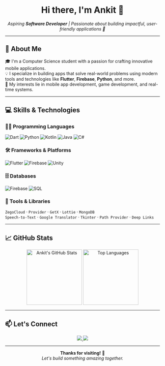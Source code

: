 <h1 align="center">Hi there, I'm Ankit 👋</h1>

<p align="center">
  <em>Aspiring <strong>Software Developer</strong> | Passionate about building impactful, user-friendly applications 🚀</em>
</p>

---

## 🚀 About Me

🎓 I'm a Computer Science student with a passion for crafting innovative mobile applications.  
💡 I specialize in building apps that solve real-world problems using modern tools and technologies like **Flutter**, **Firebase**, **Python**, and more.  
📱 My interests lie in mobile app development, game development, and real-time systems.

---

## 💻 Skills & Technologies

### 👨‍💻 Programming Languages
![Dart](https://img.shields.io/badge/Dart-blue?logo=dart&logoColor=white)
![Python](https://img.shields.io/badge/Python-yellow?logo=python&logoColor=black)
![Kotlin](https://img.shields.io/badge/Kotlin-purple?logo=kotlin&logoColor=white)
![Java](https://img.shields.io/badge/Java-red?logo=java&logoColor=white)
![C#](https://img.shields.io/badge/C%23-purple?logo=c-sharp&logoColor=white)

### 🛠 Frameworks & Platforms
![Flutter](https://img.shields.io/badge/Flutter-02569B?logo=flutter&logoColor=white)
![Firebase](https://img.shields.io/badge/Firebase-FFCA28?logo=firebase&logoColor=black)
![Unity](https://img.shields.io/badge/Unity-000000?logo=unity&logoColor=white)

### 🗄️ Databases
![Firebase](https://img.shields.io/badge/Firebase-orange?style=flat-square&logo=firebase)
![SQL](https://img.shields.io/badge/SQL-blue?style=flat-square&logo=mysql)

### 🔧 Tools & Libraries
`ZegoCloud` · `Provider` · `GetX` · `Lottie` · `MongoDB`  
`Speech-to-Text` · `Google Translator` · `Tkinter` · `Path Provider` · `Deep Links`

---

## 📈 GitHub Stats

<p align="center">
  <img src="https://github-readme-stats.vercel.app/api?username=Dynamic2611&show_icons=true&theme=tokyonight" alt="Ankit's GitHub Stats" height="180px" />
  <img src="https://github-readme-stats.vercel.app/api/top-langs/?username=Dynamic2611&layout=compact&theme=tokyonight" alt="Top Languages" height="180px" />
</p>

---

## 📫 Let's Connect

<p align="center">
  <a href="https://www.linkedin.com/in/ankit-prajapati-" target="_blank">
    <img src="https://img.shields.io/badge/LinkedIn-blue?style=for-the-badge&logo=linkedin" />
  </a>
  <a href="mailto:ankit.prajapati.8097@gmail.com">
    <img src="https://img.shields.io/badge/Gmail-red?style=for-the-badge&logo=gmail" />
  </a>
</p>

---

<p align="center">
  <b>Thanks for visiting!</b> 🌟 <br />
  <i>Let's build something amazing together.</i>
</p>
